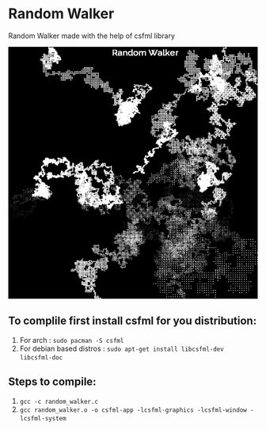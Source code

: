 # Random Walker
Random Walker made with the help of csfml library

![Image of Yaktocat](https://github.com/PraveenKum11/csfml/blob/main/random_walker.png)

## To complile first install csfml for you distribution:
1) For arch : ```sudo pacman -S csfml```
2) For debian based distros : ```sudo apt-get install libcsfml-dev libcsfml-doc```

## Steps to compile:
1) ```gcc -c random_walker.c```
2) ```gcc random_walker.o -o csfml-app -lcsfml-graphics -lcsfml-window -lcsfml-system```
